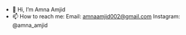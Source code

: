 - 👋 Hi, I’m Amna Amjid
- 📫 How to reach me: 
   Email: amnaamjid002@gmail.com
   Instagram: @amna_amjid
   
    

<!---
amnaamjid/amnaamjid is a ✨ special ✨ repository because its `README.md` (this file) appears on your GitHub profile.
You can click the Preview link to take a look at your changes.
--->
